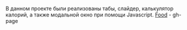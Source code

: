 В данном проекте были реализованы табы, слайдер, калькулятор калорий, а также модальной окно при помощи Javascript.
[Food](https://alex-0111.github.io/food/) - gh-page
